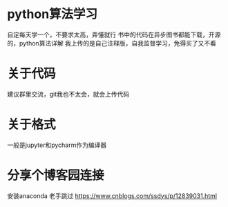 # python算法学习
 自定每天学一个，不要求太高，弄懂就行 
书中的代码在异步图书都能下载，开源的，python算法详解
我上传的是自己注释版，自我监督学习，免得买了又不看

# 关于代码
建议群里交流，git我也不太会，就会上传代码

# 关于格式

一般是jupyter和pycharm作为编译器

# 分享个博客园连接
安装anaconda 老手跳过
<herf>https://www.cnblogs.com/ssdys/p/12839031.html</href>


